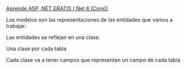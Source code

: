 
[Aprende ASP .NET GRATIS (.Net 6 (Core))](https://www.youtube.com/watch?v=28LjewDjaz4)

Los modelos son las representaciones de las entidades que vamos a trabajar.

Las entidades se reflejan en una clase.

Una clase por cada tabla

Cada clase va a tener campos que representan un campo de cada tabla